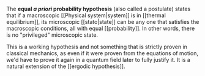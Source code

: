 The **equal *a priori* probability hypothesis** (also called a postulate) states that if a macroscopic [[Physical system|system]] is in [[thermal equilibrium]], its microscopic [[stato|state]] can be any one that satisfies the macroscopic conditions, all with equal [[probability]]. In other words, there is no "privileged" microscopic state.

This is a working hypothesis and not something that is strictly proven in classical mechanics, as even if it were proven from the equations of motion, we'd have to prove it again in a quantum field later to fully justify it. It is a natural extension of the [[ergodic hypothesis]].